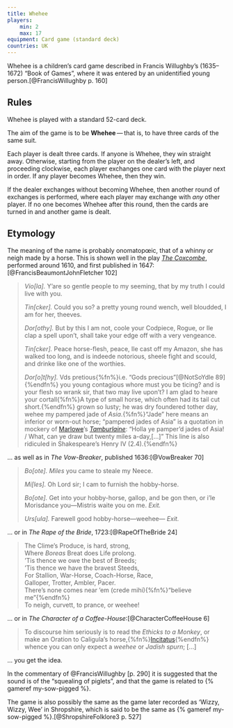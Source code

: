 ```yaml
---
title: Whehee
players:
    min: 2
    max: 17
equipment: Card game (standard deck)
countries: UK
---
```


<p class="lead">
Whehee is a children’s card game described in Francis Willughby’s (1635–1672) “Book of Games”, where it was entered by an unidentified young person.[@FrancisWillughby p. 160]
</p>

## Rules

Whehee is played with a standard 52-card deck.

The aim of the game is to be **Whehee** — that is, to have three cards of the same suit.

Each player is dealt three cards. If anyone is Whehee, they win straight away.  Otherwise, starting from the player on the dealer’s left, and proceeding clockwise, each player exchanges one card with the player next in order. If any player becomes Whehee, then they win.

If the dealer exchanges without becoming Whehee, then another round of exchanges is performed, where each player may exchange with _any_ other player. If no one becomes Whehee after this round, then the cards are turned in and another game is dealt.

## Etymology

The meaning of the name is probably onomatopœic, that of a whinny or neigh made by a horse. This is shown well in the play [<cite>The Coxcombe</cite>](https://en.wikipedia.org/wiki/The_Coxcomb), performed around 1610, and first published in 1647:[@FrancisBeaumontJohnFletcher 102]

> _Vio[la]._ Y’are so gentle people to my seeming, that by my truth I could live with you.
> 
> _Tin[cker]._ Could you so? a pretty young round wench, well bloudded, I am for her, theeves.
>
> _Dor[othy]._ But by this I am not, coole your Codpiece, Rogue, or Ile clap a spell upon’t, shall take your edge off with a very vengeance.
>
> _Tin[cker]._ Peace horse-flesh, peace, Ile cast off my Amazon, she has walked too long, and is indeede notorious, sheele fight and scould, and drinke like one of the worthies.
>
> _Dor[o]t[hy]._ Vds pretious{%fn%}i.e. “Gods precious”[@NotSoYdle 89]{%endfn%} you young contagious whore must you be ticing? and is your flesh so wrank sir, that two may live upon’t? I am glad to heare your cortall{%fn%}A type of small horse, which often had its tail cut short.{%endfn%} grown so lusty; he was dry foundered tother day, wehee my pampered jade of _Asia_.{%fn%}“Jade” here means an inferior or worn-out horse; “pampered jades of Asia” is a quotation in mockery of [Marlowe](https://en.wikipedia.org/wiki/Christopher_Marlowe)’s [<cite>Tamburlaine</cite>](https://en.wikipedia.org/wiki/Tamburlaine):
“Holla ye pamper’d jades of Asia! / What, can ye draw but twenty miles a-day,[…]” This line is also ridiculed in Shakespeare’s Henry IV (2.4).{%endfn%}

… as well as in <cite>The Vow-Breaker</cite>, published 1636:[@VowBreaker 70]

> _Bo[ote]._ _Miles_ you came to steale my Neece.
>
> _Mi[les]._ Oh Lord sir; I cam to furnish the hobby-horse.
>
> _Bo[ote]._ Get into your hobby-horse, gallop, and be gon then, or i’le Morisdance you—Mistris waite you on me. _Exit._
>
> _Urs[ula]._ Farewell good hobby-horse—weehee— _Exit._

... or in <cite>The Rape of the Bride</cite>, 1723:[@RapeOfTheBride 24]

> The Clime’s Produce, is hard, strong,<br/>
> Where _Boreas_ Breat does Life prolong.<br/>
> ’Tis thence we owe the best of Breeds;<br/>
> ’Tis thence we have the bravest Steeds,<br/>
> For Stallion, War-Horse, Coach-Horse, Race,<br/>
> Galloper, Trotter, Ambler, Pacer.<br/>
> There’s none comes near ’em (<span lang="la">crede mihi</span>){%fn%}“believe me”{%endfn%}<br/>
> To neigh, curvett, to prance, or weehee!

... or in <cite>The Character of a Coffee-House</cite>:[@CharacterCoffeeHouse 6]

> To discourse him seriously is to read the _Ethicks to a Monkey_, or make an Oration to Caligula’s horse,{%fn%}[Incitatus](https://en.wikipedia.org/wiki/Incitatus){%endfn%} whence you can only expect a _weehee_ or _Jadish spurn_; […]

... you get the idea.

<!--
The closest I have found is “wehee” which is recorded in the <abbr title="Oxford English Dictionary" class="initialism">OED</abbr> as an old onomatopœic representation of a horse’s whinny (and can also be spelled in many different ways).
-->

In the commentary of @FrancisWillughby [p. 290] it is suggested that the sound is of the “squealing of piglets”, and that the game is related to {% gameref my-sow-pigged %}.


The game is also possibly the same as the game later recorded as ‘Wizzy, Wizzy, Wee’ in Shropshire, which is said to be the same as {% gameref my-sow-pigged %}.[@ShropshireFolklore3 p. 527]
